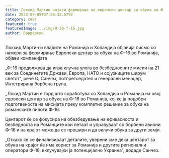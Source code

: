 ```yaml
---
title: Локхид Мартин најави формирање на европски центар за обука на Ф-16 во Романија
date: 2023-09-05T07:30:32.579Z
category: свет
featured: true
featuredImage: ../img/9-30-f-16.jpg
author: Вардарски
---
```

Локхид Мартин и владите на Романија и Холандија објавија писмо со намери за формирање Европски центар за обука на Ф-16 во Романија, објави компанијата

„Ф-16 продолжува да игра клучна улога во безбедносните мисии на 21 век за Соединетите Држави, Европа, НАТО и сојузниците ширум светот“, рече Ој Санчез, потпретседател и генерален менаџер, Интегрирана борбена група.

„Локид Мартин е горд што соработува со Холандија и Романија на овој европски центар за обука на Ф-16 во Романија, кој ќе ја подобри подготвеноста на мисијата преку комплетно решение за обука на романските пилоти Ф-16.

Центарот ќе се фокусира на обезбедување на ефикасноста и безбедноста на Романците кои летаат и управуваат со борбени авиони Ф-16 и на крајот може да се прошири и да вклучи обука за други земји.

„Откако ќе се финализираат деталите, уверени сме дека центарот за обука на крајот ќе има корист за Романија и другите регионални оператори Ф-16, вклучувајќи ја потенцијално Украина“, додаде Санчез.